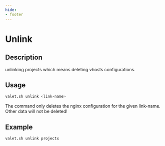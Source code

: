 ```yaml
---
hide:
- footer
---
```


# Unlink


## Description

unlinking projects which means deleting vhosts configurations.


## Usage

``` bash
valet.sh unlink <link-name>
```
The command only deletes the nginx configuration for the given link-name. Other data will not be deleted!



## Example

``` bash
valet.sh unlink projectx
```
